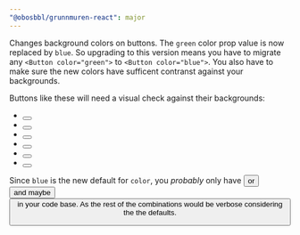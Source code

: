```yaml
---
"@obosbbl/grunnmuren-react": major
---
```


Changes background colors on buttons. The `green` color prop value is now replaced by `blue`. So upgrading to this version means you have to migrate any `<Button color="green">` to `<Button color="blue">`. You also have to make sure the new colors have sufficent contranst against your backgrounds.

Buttons like these will need a visual check against their backgrounds:
- <Button>
- <Button variant="primary">
- <Button color="blue">
- <Button color="blue" variant="primary" >
- <Button variant="secondary">
- <Button color="blue" variant="secondary">


Since `blue` is the new default for `color`, you *probably* only have <Button> or <Button variant="secondary"> and maybe <Button variant="primary"> in your code base. As the rest of the combinations would be verbose considering the the defaults.